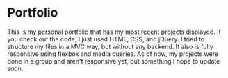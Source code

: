 # Portfolio
This is my personal portfolio that has my most recent projects displayed. If you check out the code, I just
used HTML, CSS, and jQuery. I tried to structure my files in a MVC way, but without any backend. It also is fully
responsive using flexbox and media queries. As of now, my projects were done in a group and aren't responsive yet, but
something I hope to update soon.

